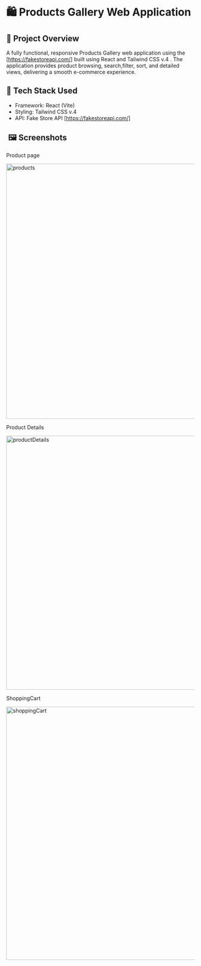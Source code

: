 # 🛍️ Products Gallery Web Application

## 📝 Project Overview
A fully functional, responsive Products Gallery web application using the [https://fakestoreapi.com/] built using React and Tailwind CSS v.4 . The application provides product browsing, search,filter, sort, and detailed views, delivering a smooth e-commerce experience.

## 🧱 Tech Stack Used
- Framework: React (Vite)
- Styling: Tailwind CSS v.4
- API: Fake Store API [https://fakestoreapi.com/]

## ️ 🖼️ Screenshots
Product page

<img width="1365" height="680" alt="products" src="https://github.com/user-attachments/assets/52788ef4-6be5-4ccf-8255-8bc53fbf3511" />

Product Details

<img width="1364" height="677" alt="productDetails" src="https://github.com/user-attachments/assets/b2bc1d96-900d-4f98-845e-ec76a83c5bf5" />

ShoppingCart

<img width="1363" height="675" alt="shoppingCart" src="https://github.com/user-attachments/assets/71fa32cb-8f62-42e7-aa03-613c6642445f" />
